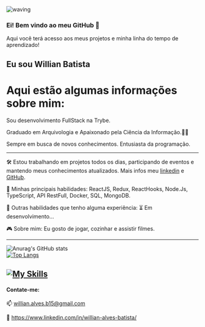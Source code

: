 ![waving](https://capsule-render.vercel.app/api?type=waving&height=200&text=WillianBatista%20&fontAlignY=40&color=gradient)
### Ei! Bem vindo ao meu GitHub 👋
Aqui você terá acesso aos meus projetos e minha linha do tempo de aprendizado!

## Eu sou Willian Batista

# Aqui estão algumas informações sobre mim:
Sou desenvolvimento FullStack na Trybe.

Graduado em Arquivologia e Apaixonado pela Ciência da Informação.👨‍💻

Sempre em busca de novos conhecimentos. Entusiasta da programação.

-----   
🛠️ Estou trabalhando em projetos todos os dias, participando de eventos e mantendo meus conhecimentos atualizados. Mais infos meu [linkedin](https://www.linkedin.com/in/willian-alves-batista/) e [GitHub](https://github.com/willianbatist?tab=repositories).

🤖 Minhas principais habilidades: ReactJS, Redux, ReactHooks, Node.Js, TypeScript, API RestFull, Docker, SQL, MongoDB.

:wrench:  Outras habilidades que tenho alguma experiência: ⏳ Em desenvolvimento...

:video_game:  Sobre mim:  Eu gosto de jogar, cozinhar e assistir filmes.

-----


![Anurag's GitHub stats](https://github-readme-stats-will-willianbatist.vercel.app/api?username=willianbatist&count_private=true&show_icons=true&theme=transparent)
<br>
[![Top Langs](https://github-readme-stats-will-willianbatist.vercel.app/api/top-langs/?username=willianbatist&layout=compact&theme=transparent)](https://github.com/willianbatist)

  
[![My Skills](https://skillicons.dev/icons?i=js,ts,html,css,react,redux,nodejs,express,mysql,mongodb,supabase,docker,heroku,git,github,jest,bash)](https://skillicons.dev)
------
  
#### Contate-me:
  
  :mailbox: willian.alves.b15@gmail.com
  
  :briefcase: https://www.linkedin.com/in/willian-alves-batista/
